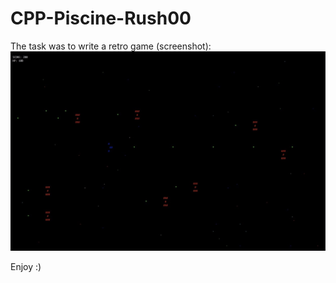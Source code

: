 # CPP-Piscine-Rush00

The task was to write a retro game (screenshot):
<img src= "https://github.com/aleksandrovadd/CPP-Piscine-Rush00/blob/master/ft_retro.jpg"/>

Enjoy :)
